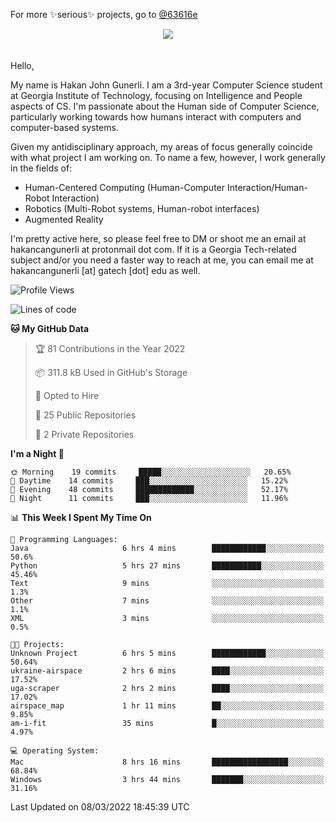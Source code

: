 For more ✨serious✨ projects, go to [@63616e](https://github.com/63616e)

<div> 
<center> <img src="https://gist.githubusercontent.com/hakancangunerli/80137ecc5d849c99c01262a70f0efce0/raw/c08047c6881a89ff5eff068b4e9a64bc49438c7f/ye.png"/>
 </center>

</div>
<br>
<br>
Hello,

My name is Hakan John Gunerli. I am a 3rd-year Computer Science student at Georgia Institute of Technology, focusing on Intelligence and People aspects of CS. I'm passionate about the Human side of Computer Science, particularly working towards how humans interact with computers and computer-based systems.


Given my antidisciplinary approach, my areas of focus generally coincide with what project I am working on. To name a few, however, I work generally in the fields of:

- Human-Centered Computing (Human-Computer Interaction/Human-Robot Interaction) 
- Robotics (Multi-Robot systems, Human-robot interfaces)
- Augmented Reality



I'm pretty active here, so please feel free to DM or shoot me an email at hakancangunerli at protonmail dot com. If it is a Georgia Tech-related subject and/or you need a faster way to reach at me, you can email me at hakancangunerli [at] gatech [dot] edu as well.

 </div>
 
 </div>


<!--START_SECTION:waka-->
![Profile Views](http://img.shields.io/badge/Profile%20Views-1-blue)

![Lines of code](https://img.shields.io/badge/From%20Hello%20World%20I%27ve%20Written-172%20Thousand%20lines%20of%20code-blue)

**🐱 My GitHub Data** 

> 🏆 81 Contributions in the Year 2022
 > 
> 📦 311.8 kB Used in GitHub's Storage 
 > 
> 💼 Opted to Hire
 > 
> 📜 25 Public Repositories 
 > 
> 🔑 2 Private Repositories  
 > 
**I'm a Night 🦉** 

```text
🌞 Morning    19 commits     █████░░░░░░░░░░░░░░░░░░░░   20.65% 
🌆 Daytime    14 commits     ███░░░░░░░░░░░░░░░░░░░░░░   15.22% 
🌃 Evening    48 commits     █████████████░░░░░░░░░░░░   52.17% 
🌙 Night      11 commits     ███░░░░░░░░░░░░░░░░░░░░░░   11.96%

```


📊 **This Week I Spent My Time On** 

```text
💬 Programming Languages: 
Java                     6 hrs 4 mins        ████████████░░░░░░░░░░░░░   50.6% 
Python                   5 hrs 27 mins       ███████████░░░░░░░░░░░░░░   45.46% 
Text                     9 mins              ░░░░░░░░░░░░░░░░░░░░░░░░░   1.3% 
Other                    7 mins              ░░░░░░░░░░░░░░░░░░░░░░░░░   1.1% 
XML                      3 mins              ░░░░░░░░░░░░░░░░░░░░░░░░░   0.5%

🐱‍💻 Projects: 
Unknown Project          6 hrs 5 mins        ████████████░░░░░░░░░░░░░   50.64% 
ukraine-airspace         2 hrs 6 mins        ████░░░░░░░░░░░░░░░░░░░░░   17.52% 
uga-scraper              2 hrs 2 mins        ████░░░░░░░░░░░░░░░░░░░░░   17.02% 
airspace_map             1 hr 11 mins        ██░░░░░░░░░░░░░░░░░░░░░░░   9.85% 
am-i-fit                 35 mins             █░░░░░░░░░░░░░░░░░░░░░░░░   4.97%

💻 Operating System: 
Mac                      8 hrs 16 mins       █████████████████░░░░░░░░   68.84% 
Windows                  3 hrs 44 mins       ███████░░░░░░░░░░░░░░░░░░   31.16%

```


 Last Updated on 08/03/2022 18:45:39 UTC
<!--END_SECTION:waka-->


